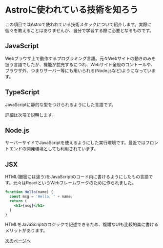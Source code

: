 # Astroに使われている技術を知ろう

この項目ではAstroで使われている技術スタックについて紹介します。実際に個々を教えることはありませんが、自分で学習する際に必要となるものです。

## JavaScript

Webブラウザ上で動作するプログラミング言語。元々Webサイトの動きのみを扱う言語でしたが、機能が拡充するにつれ、Webサイト全般のコントールや、ブラウザ外、つまりサーバー等にも用いられる(Node.jsなど)ようになっています。

## TypeScript

JavaScriptに静的な型をつけられるようにした言語です。

詳細は次項で説明します。

## Node.js

サーバーサイドでJavaScriptを使えるようにした実行環境です。最近ではフロントエンドの開発環境としても利用されています。

## JSX

HTML(厳密には違う)をJavaScriptのコード内に書けるようにしたもの言語です。元々はReactというWebフレームワークのために作られました。

```jsx
function Hello(name) {
  const msg = 'Hello, ' + name;
  return (
    <h1>{msg}</h1>
  )
}
```

HTMLをJavaScriptのロジックで記述できるため、複雑なUIも比較的楽に書けるメリットがあります。

[次のページへ](/docs/ch0/4_javascript.md)